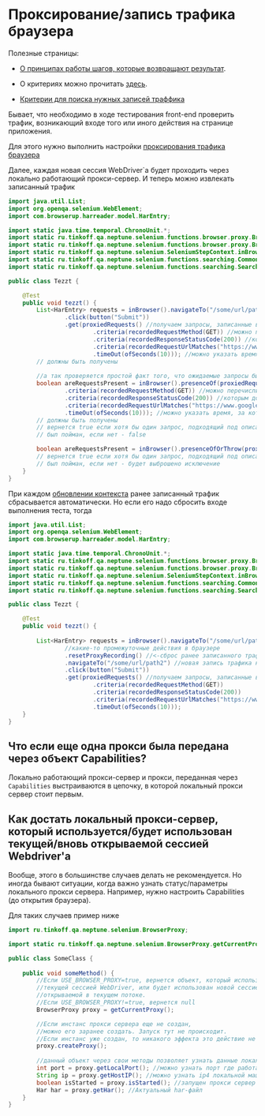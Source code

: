 # Проксирование/запись трафика браузера

Полезные страницы:
- [О принципах работы шагов, которые возвращают результат](./../../../core.api/doc/rus/IDEA.MD#Шаги,-которые-возвращают-результат).

- О критериях можно прочитать [здесь](./../../../core.api/doc/rus/IDEA.MD#Критерии).  

- [Критерии для поиска нужных записей траффика](https://tinkoffcreditsystems.github.io/neptune/selenium/ru/tinkoff/qa/neptune/selenium/functions/browser/proxy/BrowserProxyCriteria.html)

Бывает, что необходимо в ходе тестирования front-end проверить трафик, возникающий входе того или иного действия на странице 
приложения. 

Для этого нужно выполнить настройки [проксирования трафика браузера](./SETTINGS.MD#Проксирование-трафика-браузера)

Далее, каждая новая сессия WebDriver`a будет проходить через локально работающий прокси-сервер. И теперь можно извлекать записанный 
трафик

```java
import java.util.List;
import org.openqa.selenium.WebElement;
import com.browserup.harreader.model.HarEntry;

import static java.time.temporal.ChronoUnit.*;
import static ru.tinkoff.qa.neptune.selenium.functions.browser.proxy.BrowserProxyGetStepSupplier.*;
import static ru.tinkoff.qa.neptune.selenium.functions.browser.proxy.BrowserProxyCriteria.*;
import static ru.tinkoff.qa.neptune.selenium.SeleniumStepContext.inBrowser;
import static ru.tinkoff.qa.neptune.selenium.functions.searching.CommonElementCriteria.*;
import static ru.tinkoff.qa.neptune.selenium.functions.searching.SearchSupplier.*;

public class Tezzt {

    @Test
    public void tezzt() {
        List<HarEntry> requests = inBrowser().navigateTo("/some/url/path")
                .click(button("Submit"))
                .get(proxiedRequests() //получаем запросы, записанные входе действий выше
                        .criteria(recordedRequestMethod(GET)) //можно перечислить критерии,
                        .criteria(recordedResponseStatusCode(200)) //которым должны соответствовать извлекаемые 
                        .criteria(recordedRequestUrlMatches("https://www.google.com")) //запросы
                        .timeOut(ofSeconds(10))); //можно указать время, за которое желаемые запросы 
        // должны быть получены
        
        //а так проверяется простой факт того, что ожидаемые запросы были отправлены/ответы получены
        boolean areRequestsPresent = inBrowser().presenceOf(proxiedRequests()
                .criteria(recordedRequestMethod(GET)) //можно перечислить критерии,
                .criteria(recordedResponseStatusCode(200)) //которым должны соответствовать извлекаемые 
                .criteria(recordedRequestUrlMatches("https://www.google.com")) //запросы
                .timeOut(ofSeconds(10))); //можно указать время, за которое желаемые запросы
        // должны быть получены
        // вернется true если хотя бы один запрос, подходящий под описание выше, 
        // был пойман, если нет - false

        boolean areRequestsPresent = inBrowser().presenceOfOrThrow(proxiedRequests());
        // вернется true если хотя бы один запрос, подходящий под описание выше, 
        // был пойман, если нет - будет выброшено исключение
    }
}
```

При каждом [обновлении контекста](./../../../core.api/doc/rus/REFRESHING_STOPPING.MD#Обновление) ранее записанный трафик 
сбрасывается автоматически. Но если его надо сбросить входе выполнения теста, тогда

```java
import java.util.List;
import org.openqa.selenium.WebElement;
import com.browserup.harreader.model.HarEntry;

import static java.time.temporal.ChronoUnit.*;
import static ru.tinkoff.qa.neptune.selenium.functions.browser.proxy.BrowserProxyGetStepSupplier.*;
import static ru.tinkoff.qa.neptune.selenium.functions.browser.proxy.BrowserProxyCriteria.*;
import static ru.tinkoff.qa.neptune.selenium.SeleniumStepContext.inBrowser;
import static ru.tinkoff.qa.neptune.selenium.functions.searching.CommonElementCriteria.*;
import static ru.tinkoff.qa.neptune.selenium.functions.searching.SearchSupplier.*;

public class Tezzt {

    @Test
    public void tezzt() {       
        
        List<HarEntry> requests = inBrowser().navigateTo("/some/url/path")
                //какие-то промежуточные действия в браузере
                .resetProxyRecording() //<-сброс ранее записанного трафика
                .navigateTo("/some/url/path2") //новая запись трафика начинается тут
                .click(button("Submit"))
                .get(proxiedRequests() //получаем запросы, записанные входе действий выше
                        .criteria(recordedRequestMethod(GET)) 
                        .criteria(recordedResponseStatusCode(200))  
                        .criteria(recordedRequestUrlMatches("https://www.google.com")) 
                        .timeOut(ofSeconds(10)));
    }
}
```

## Что если еще одна прокси была передана через объект Capabilities?

Локально работающий прокси-сервер и прокси, переданная через `Capabilities` выстраиваются в цепочку, в которой локальный
прокси сервер стоит первым.

## Как достать локальный прокси-сервер, который используется/будет использован текущей/вновь открываемой сессией Webdriver'а

Вообще, этого в большинстве случаев делать не рекомендуется. Но иногда бывают ситуации, когда важно узнать
статус/параметры локального прокси сервера. Например, нужно настроить Capabilities (до открытия браузера).

Для таких случаев пример ниже

```java
import ru.tinkoff.qa.neptune.selenium.BrowserProxy;

import static ru.tinkoff.qa.neptune.selenium.BrowserProxy.getCurrentProxy;

public class SomeClass {
    
    public void someMethod() {
        //Если USE_BROWSER_PROXY=true, вернется объект, который используется
        //текущей сессией WebDriver, или будет использован новой сессией WebDriver,
        //открываемой в текущем потоке.
        //Если USE_BROWSER_PROXY!=true, вернется null
        BrowserProxy proxy = getCurrentProxy();

        //Если инстанс прокси сервера еще не создан,
        //можно его заранее создать. Запуск тут не происходит.
        //Если инстанс уже создан, то никакого эффекта это действие не имеет
        proxy.createProxy();
        
        //данный объект через свои методы позволяет узнать данные локального прокси-сервера 
        int port = proxy.getLocalPort(); //можно узнать порт где работает/будет работать сервер
        String ip = proxy.getHostIP(); //можно узнать ip4 локальной машины, на localhost
        boolean isStarted = proxy.isStarted(); //запущен прокси сервер или нет
        Har har = proxy.getHar(); //Актуальный har-файл
    }
}
```


